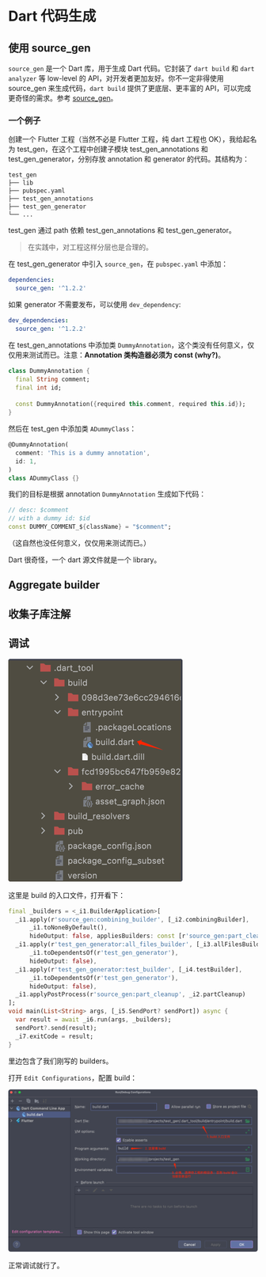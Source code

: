 # Dart 代码生成

## 使用 source_gen

`source_gen` 是一个 Dart 库，用于生成 Dart 代码。它封装了 `dart build` 和 `dart analyzer` 等 low-level 的 API，对开发者更加友好。你不一定非得使用 source_gen 来生成代码，`dart build` 提供了更底层、更丰富的 API，可以完成更奇怪的需求。参考 [source_gen](https://pub.dev/packages/source_gen)。

### 一个例子

创建一个 Flutter 工程（当然不必是 Flutter 工程，纯 dart 工程也 OK），我给起名为 test_gen，在这个工程中创建子模块 test_gen_annotations 和 test_gen_generator，分别存放 annotation 和 generator 的代码。其结构为：

```
test_gen
├── lib
├── pubspec.yaml
├── test_gen_annotations
├── test_gen_generator
└── ...
```

test_gen 通过 path 依赖 test_gen_annotations 和 test_gen_generator。

> 在实践中，对工程这样分层也是合理的。

在 test_gen_generator 中引入 `source_gen`，在 `pubspec.yaml` 中添加：

```yaml
dependencies:
  source_gen: '^1.2.2' 
```

如果 generator 不需要发布，可以使用 `dev_dependency`:

```yaml
dev_dependencies:
  source_gen: '^1.2.2' 
```

在 test_gen_annotations 中添加类 `DummyAnnotation`，这个类没有任何意义，仅仅用来测试而已。注意：**Annotation 类构造器必须为 const (why?)**。

```dart
class DummyAnnotation {
  final String comment;
  final int id;

  const DummyAnnotation({required this.comment, required this.id});
}
```

然后在 test_gen 中添加类 `ADummyClass`：

```dart
@DummyAnnotation(
  comment: 'This is a dummy annotation',
  id: 1,
)
class ADummyClass {}
```

我们的目标是根据 annotation `DummyAnnotation` 生成如下代码：

```dart
// desc: $comment
// with a dummy id: $id
const DUMMY_COMMENT_${className} = "$comment";
```

（这自然也没任何意义，仅仅用来测试而已。）

Dart 很奇怪，一个 dart 源文件就是一个 library。

## Aggregate builder

## 收集子库注解

## 调试

![img.png](imgs/debug-build.png)

这里是 build 的入口文件，打开看下：

```dart
final _builders = <_i1.BuilderApplication>[
  _i1.apply(r'source_gen:combining_builder', [_i2.combiningBuilder],
      _i1.toNoneByDefault(),
      hideOutput: false, appliesBuilders: const [r'source_gen:part_cleanup']),
  _i1.apply(r'test_gen_generator:all_files_builder', [_i3.allFilesBuilder],
      _i1.toDependentsOf(r'test_gen_generator'),
      hideOutput: false),
  _i1.apply(r'test_gen_generator:test_builder', [_i4.testBuilder],
      _i1.toDependentsOf(r'test_gen_generator'),
      hideOutput: false),
  _i1.applyPostProcess(r'source_gen:part_cleanup', _i2.partCleanup)
];
void main(List<String> args, [_i5.SendPort? sendPort]) async {
  var result = await _i6.run(args, _builders);
  sendPort?.send(result);
  _i7.exitCode = result;
}
```

里边包含了我们刚写的 builders。

打开 `Edit Configurations`，配置 build：

![img.png](imgs/debug-build-config.png)

正常调试就行了。
